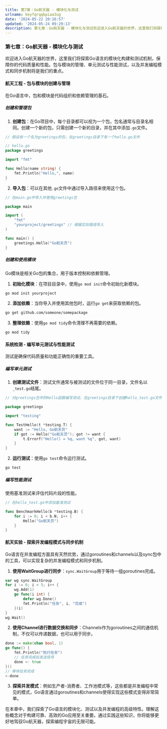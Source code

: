 ```yaml
---
title: 第7章：Go航天器 - 模块化与测试
urlname: keyfqrqqbpiaa3ug
date: '2024-05-22 20:16:57'
updated: '2024-05-24 09:29:13'
description: 第七章：Go航天器 - 模块化与测试欢迎进入Go航天器的世界，这里我们将探索Go语言的模块化构建和测试机制，保障你的代码质量和性能。包与模块的管理、单元测试与性能测试，以及并发编程模式和同步机制将是我们的重点。航天工程 - 包与模块的创建与管理在Go语言中，包和模块是代码组织和依赖管理的基石。...
---
```

### 第七章：Go航天器 - 模块化与测试

欢迎进入Go航天器的世界，这里我们将探索Go语言的模块化构建和测试机制，保障你的代码质量和性能。包与模块的管理、单元测试与性能测试，以及并发编程模式和同步机制将是我们的重点。

#### 航天工程 - 包与模块的创建与管理

在Go语言中，包和模块是代码组织和依赖管理的基石。

##### 创建和管理包

1. **创建包**：在Go项目中，每个目录都可以视为一个包，包名通常与目录名相同。创建一个新的包，只需创建一个新的目录，并在其中添加`.go`文件。

```go
// 假设有一个名为greetings的包，在greetings目录下有一个hello.go文件

// hello.go
package greetings

import "fmt"

func Hello(name string) {
    fmt.Println("Hello,", name)
}
```

2. **导入包**：可以在其他`.go`文件中通过导入路径来使用这个包。

```go
// 在main.go中导入并使用greetings包

package main

import (
    "fmt"
    "yourproject/greetings" // 根据实际路径导入
)

func main() {
    greetings.Hello("Go航天员")
}
```

##### 创建和使用模块

Go模块是相关Go包的集合，用于版本控制和依赖管理。

1. **初始化模块**：在项目目录中，使用`go mod init`命令初始化新模块。

```bash
go mod init yourproject
```

2. **添加依赖**：当你导入并使用其他包时，运行`go get`来获取依赖的包。

```bash
go get github.com/someone/somepackage
```

3. **整理依赖**：使用`go mod tidy`命令清理不再需要的依赖。

```bash
go mod tidy
```

#### 系统检测 - 编写单元测试与性能测试

测试是确保代码质量和功能正确性的重要工具。

##### 编写单元测试

1. **创建测试文件**：测试文件通常与被测试的文件位于同一目录，文件名以`_test.go`结尾。

```go
// 对greetings包中的Hello函数编写测试，在greetings目录下创建hello_test.go文件

package greetings

import "testing"

func TestHello(t *testing.T) {
    want := "Hello, Go航天员"
    if got := Hello("Go航天员"); got != want {
        t.Errorf("Hello() = %q, want %q", got, want)
    }
}
```

2. **运行测试**：使用`go test`命令运行测试。

```bash
go test
```

##### 编写性能测试

使用基准测试来评估代码片段的性能。

```go
// 在hello_test.go中添加基准测试

func BenchmarkHello(b *testing.B) {
    for i := 0; i < b.N; i++ {
        Hello("Go航天员")
    }
}
```

#### 航天实验 - 探索并发编程模式与同步机制

Go语言在并发编程方面具有天然优势，通过goroutines和channels以及sync包中的工具，可以实现复杂的并发编程模式和同步机制。

1. **使用WaitGroup进行同步**：`sync.WaitGroup`用于等待一组goroutines完成。

```go
var wg sync.WaitGroup
for i := 0; i < 5; i++ {
    wg.Add(1)
    go func(i int) {
        defer wg.Done()
        fmt.Println("任务", i, "完成")
    }(i)
}
wg.Wait()
```

2. **使用Channel进行数据交换和同步**：Channels作为goroutines之间的通信机制，不仅可以传递数据，也可以用于同步。

```go
done := make(chan bool, 1)
go func() {
    fmt.Println("执行任务")
    // 任务完成后发送信号
    done <- true
}()
// 等待任务完成
<-done
```

3. **探索并发模式**：例如生产者-消费者、工作池模式等，这些都是并发编程中常见的模式，Go语言通过goroutines和channels使得实现这些模式变得非常简单。

在本章中，我们探索了Go语言的模块化、测试以及并发编程的高级特性。理解这些概念对于构建可靠、高效的Go应用至关重要。通过实践这些知识，你将能够更好地驾驭Go航天器，探索编程宇宙的无限可能。

